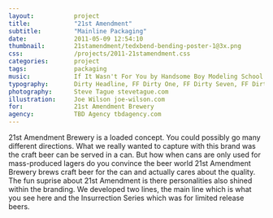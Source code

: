 ```yaml
---
layout:           project
title:            "21st Amendment"
subtitle:         "Mainline Packaging"
date:             2011-05-09 12:54:10
thumbnail:        21stamendment/tedxbend-bending-poster-1@3x.png
css:              /projects/2011-21stamendment.css
categories:       project
tags:             packaging
music:            If It Wasn't For You by Handsome Boy Modeling School
typography:       Dirty Headline, FF Dirty One, FF Dirty Seven, FF Dirty Six, Hand Lettering
photography:      Steve Tague stevetague.com
illustration:     Joe Wilson joe-wilson.com
for:              21st Amendment Brewery
agency:           TBD Agency tbdagency.com
---
```

21st Amendment Brewery is a loaded concept. You could possibly go many different directions. What we really wanted to capture with this brand was the craft beer can be served in a can. But how when cans are only used for mass-produced lagers do you convince the beer world 21st Amendment Brewery brews craft beer for the can and actually cares about the quality. The fun suprise about 21st Amendment is there personalities also shined within the branding. We developed two lines, the main line which is what you see here and the Insurrection Series which was for limited release beers. 

<div class="container">
  <div class="brew-free"></div>
  <div class="hell-high-watermelon"></div>
</div>
<div class="bitter-american"></div>